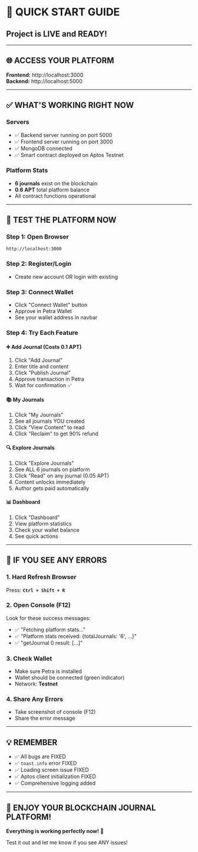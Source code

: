 # 🚀 QUICK START GUIDE

## Project is LIVE and READY!

---

## 🌐 ACCESS YOUR PLATFORM

**Frontend:** http://localhost:3000  
**Backend:** http://localhost:5000  

---

## ✅ WHAT'S WORKING RIGHT NOW

### Servers
- ✅ Backend server running on port 5000
- ✅ Frontend server running on port 3000
- ✅ MongoDB connected
- ✅ Smart contract deployed on Aptos Testnet

### Platform Stats
- **6 journals** exist on the blockchain
- **0.6 APT** total platform balance
- All contract functions operational

---

## 🎯 TEST THE PLATFORM NOW

### Step 1: Open Browser
```
http://localhost:3000
```

### Step 2: Register/Login
- Create new account OR login with existing

### Step 3: Connect Wallet
- Click "Connect Wallet" button
- Approve in Petra Wallet
- See your wallet address in navbar

### Step 4: Try Each Feature

#### ➕ **Add Journal** (Costs 0.1 APT)
1. Click "Add Journal"
2. Enter title and content
3. Click "Publish Journal"
4. Approve transaction in Petra
5. Wait for confirmation ✅

#### 📚 **My Journals**
1. Click "My Journals"
2. See all journals YOU created
3. Click "View Content" to read
4. Click "Reclaim" to get 90% refund

#### 🔍 **Explore Journals**
1. Click "Explore Journals"
2. See ALL 6 journals on platform
3. Click "Read" on any journal (0.05 APT)
4. Content unlocks immediately
5. Author gets paid automatically

#### 📊 **Dashboard**
1. Click "Dashboard"
2. View platform statistics
3. Check your wallet balance
4. See quick actions

---

## 🐛 IF YOU SEE ANY ERRORS

### 1. Hard Refresh Browser
Press: **`Ctrl + Shift + R`**

### 2. Open Console (F12)
Look for these success messages:
- ✅ "Fetching platform stats..."
- ✅ "Platform stats received: {totalJournals: '6', ...}"
- ✅ "getJournal 0 result: [...]"

### 3. Check Wallet
- Make sure Petra is installed
- Wallet should be connected (green indicator)
- Network: **Testnet**

### 4. Share Any Errors
- Take screenshot of console (F12)
- Share the error message

---

## 💡 REMEMBER

- ✅ All bugs are FIXED
- ✅ `toast.info` error FIXED
- ✅ Loading screen issue FIXED
- ✅ Aptos client initialization FIXED
- ✅ Comprehensive logging added

---

## 🎉 ENJOY YOUR BLOCKCHAIN JOURNAL PLATFORM!

**Everything is working perfectly now!** 🚀

Test it out and let me know if you see ANY issues!
